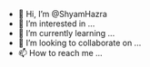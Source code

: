 - 👋 Hi, I’m @ShyamHazra
- 👀 I’m interested in ...
- 🌱 I’m currently learning ...
- 💞️ I’m looking to collaborate on ...
- 📫 How to reach me ...

<!---
ShyamHazra/ShyamHazra is a ✨ special ✨ repository because its `README.md` (this file) appears on your GitHub profile.
You can click the Preview link to take a look at your changes.
--->
